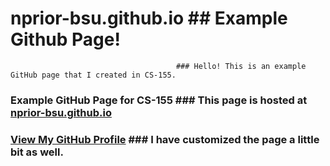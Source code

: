# nprior-bsu.github.io                    ## Example Github Page!

                                         ### Hello! This is an example GitHub page that I created in CS-155.
                                         
### Example GitHub Page for CS-155       ### This page is hosted at [nprior-bsu.github.io](https://nprior-bsu.github.io/)

### [View My GitHub Profile](https://github.com/nprior-bsu)               ### I have customized the page a little bit as well.
